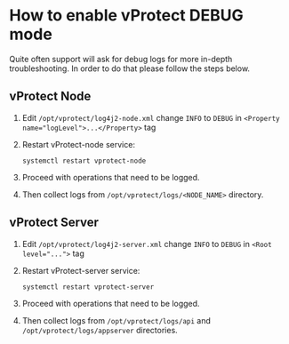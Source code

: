 # How to enable vProtect DEBUG mode

Quite often support will ask for debug logs for more in-depth troubleshooting. In order to do that please follow the steps below.

## vProtect Node

1. Edit `/opt/vprotect/log4j2-node.xml` change `INFO` to `DEBUG` in `<Property name="logLevel">...</Property>`  tag
2. Restart vProtect-node service:

   `systemctl restart vprotect-node`

3. Proceed with operations that need to be logged.
4. Then collect logs from `/opt/vprotect/logs/<NODE_NAME>` directory.

## **vProtect Server**

1. Edit `/opt/vprotect/log4j2-server.xml` change `INFO` to `DEBUG` in `<Root level="...">` tag
2. Restart vProtect-server service:

   `systemctl restart vprotect-server`

3. Proceed with operations that need to be logged.
4. Then collect logs from `/opt/vprotect/logs/api` and `/opt/vprotect/logs/appserver` directories.

